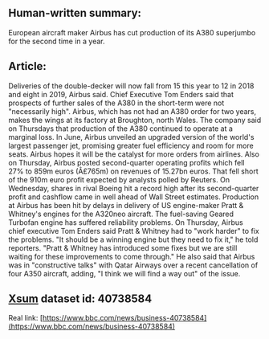## Human-written summary: 

European aircraft maker Airbus has cut production of its A380 superjumbo 
for the second time in a year.

## Article:

Deliveries of the double-decker will now fall from 15 this year to 12 in 2018 and eight in 2019, Airbus said.
Chief Executive Tom Enders said that prospects of further sales of the A380 in the short-term were not "necessarily high".
Airbus, which has not had an A380 order for two years, makes the wings at its factory at Broughton, north Wales.
The company said on Thursdays that production of the A380 continued to operate at a marginal loss.
In June, Airbus unveiled an upgraded version of the world's largest passenger jet, promising greater fuel efficiency and room for more seats. Airbus hopes it will be the catalyst for more orders from airlines.
Also on Thursday, Airbus posted second-quarter operating profits which fell 27% to 859m euros (Â£765m) on revenues of 15.27bn euros.
That fell short of the 910m euro profit expected by analysts polled by Reuters.
On Wednesday, shares in rival Boeing hit a record high after its second-quarter profit and cashflow came in well ahead of Wall Street estimates.
Production at Airbus has been hit by delays in delivery of US engine-maker Pratt & Whitney's engines for the A320neo aircraft.
The fuel-saving Geared Turbofan engine has suffered reliability problems. On Thursday, Airbus chief executive Tom Enders said Pratt & Whitney had to "work harder" to fix the problems.
"It should be a winning engine but they need to fix it," he told reporters. "Pratt & Whitney has introduced some fixes but we are still waiting for these improvements to come through."
He also said that Airbus was in "constructive talks" with Qatar Airways over a recent cancellation of four A350 aircraft, adding, "I think we will find a way out" of the issue.

## [Xsum](https://aclanthology.org/D18-1206/) dataset id: 40738584

Real link: [https://www.bbc.com/news/business-40738584](https://www.bbc.com/news/business-40738584)